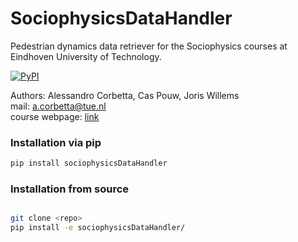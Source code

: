 # SociophysicsDataHandler

Pedestrian dynamics data retriever for the Sociophysics courses at Eindhoven University of Technology.  

[![PyPI](https://img.shields.io/pypi/v/sociophysicsDataHandler)](https://pypi.org/project/sociophysicsDataHandler/)

Authors: Alessandro Corbetta, Cas Pouw, Joris Willems  
mail: a.corbetta@tue.nl  
course webpage: [link](https://osiris.tue.nl/osiris_student_tueprd/OnderwijsCatalogusSelect.do?selectie=cursus&collegejaar=2020&cursus=3QEUS0)


### Installation via pip
```bash
pip install sociophysicsDataHandler

```


### Installation from source
```bash

git clone <repo>
pip install -e sociophysicsDataHandler/

```
